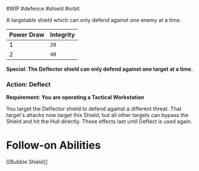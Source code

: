 #WIP #defence #shield #orbit

A targetable shield which can only defend against one enemy at a time.

| Power Draw | Integrity |
| -----------|-----------|
| 1 | `20` |
| 2 | `40` |

**Special: The Deflector shield can only defend against one target at a time.**

### Action: Deflect

**Requirement: You are operating a Tactical Workstation**

You target the Deflector shield to defend against a different threat. That target's attacks now target this Shield, but all other targets can bypass the Shield and hit the Hull directly. These effects last until Deflect is used again.

# Follow-on Abilities

[[Bubble Shield]]